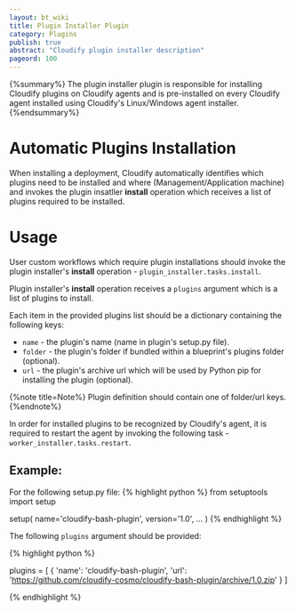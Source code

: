 ```yaml
---
layout: bt_wiki
title: Plugin Installer Plugin
category: Plugins
publish: true
abstract: "Cloudify plugin installer description"
pageord: 100
---
```


{%summary%}
The plugin installer plugin is responsible for installing Cloudify plugins on Cloudify agents and is pre-installed on every Cloudify agent installed using Cloudify's Linux/Windows agent installer.
{%endsummary%}

# Automatic Plugins Installation

When installing a deployment, Cloudify automatically identifies which plugins need to be installed and where (Management/Application machine) and invokes the plugin insatller **install** operation which receives a list of plugins required to be installed.


# Usage

User custom workflows which require plugin installations should invoke the plugin installer's **install** operation - `plugin_installer.tasks.install`.

Plugin installer's **install** operation receives a `plugins` argument which is a list of plugins to install.

Each item in the provided plugins list should be a dictionary containing the following keys:

* `name` - the plugin's name (name in plugin's setup.py file).
* `folder` - the plugin's folder if bundled within a blueprint's plugins folder (optional).
* `url` - the plugin's archive url which will be used by Python pip for installing the plugin (optional).

{%note title=Note%}
Plugin definition should contain one of folder/url keys.
{%endnote%}


In order for installed plugins to be recognized by Cloudify's agent, it is required to restart the agent by invoking the following task - `worker_installer.tasks.restart`.


## Example:

For the following setup.py file:
{% highlight python %}
from setuptools import setup

setup(
    name='cloudify-bash-plugin',
    version='1.0',
    ...
)
{% endhighlight %}

The following `plugins` argument should be provided:

{% highlight python %}

plugins = [
  {
    'name': 'cloudify-bash-plugin',
    'url': 'https://github.com/cloudify-cosmo/cloudify-bash-plugin/archive/1.0.zip'
  }
]

{% endhighlight %}
